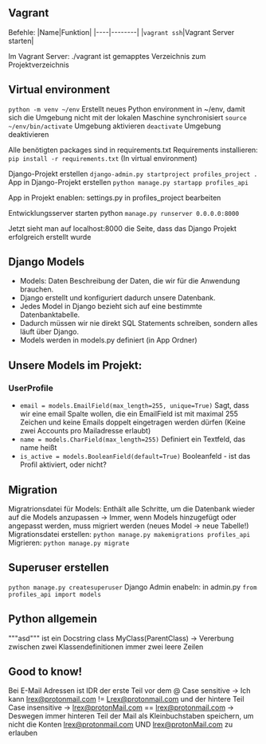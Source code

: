 ## Vagrant
Befehle:
|Name|Funktion|
|----|--------|
|``vagrant ssh``|Vagrant Server starten|

Im Vagrant Server:
./vagrant ist gemapptes Verzeichnis zum Projektverzeichnis

## Virtual environment
``python -m venv ~/env``
Erstellt neues Python environment in ~/env, damit sich die Umgebung nicht mit der lokalen Maschine synchronisiert
``source ~/env/bin/activate``
Umgebung aktivieren
``deactivate``
Umgebung deaktivieren

Alle benötigten packages sind in requirements.txt
Requirements installieren: ``pip install -r requirements.txt`` (In virtual environment)

Django-Projekt erstellen ``django-admin.py startproject profiles_project .``
App in Django-Projekt erstellen ``python manage.py startapp profiles_api``

App in Projekt enablen: settings.py in profiles_project bearbeiten

Entwicklungsserver starten python ``manage.py runserver 0.0.0.0:8000``

Jetzt sieht man auf localhost:8000 die Seite, dass das Django Projekt erfolgreich erstellt wurde

## Django Models
- Models: Daten Beschreibung der Daten, die wir für die Anwendung brauchen.
- Django erstellt und konfiguriert dadurch unsere Datenbank.
- Jedes Model in Django bezieht sich auf eine bestimmte Datenbanktabelle.
- Dadurch müssen wir nie direkt SQL Statements schreiben, sondern alles läuft über Django.
- Models werden in models.py definiert (in App Ordner)

## Unsere Models im Projekt:
### UserProfile
- ``email = models.EmailField(max_length=255, unique=True)`` Sagt, dass wir eine email Spalte wollen, die ein EmailField ist mit maximal 255 Zeichen und keine Emails doppelt eingetragen werden dürfen (Keine zwei Accounts pro Mailadresse erlaubt)
- ``name = models.CharField(max_length=255)`` Definiert ein Textfeld, das name heißt
- ``is_active = models.BooleanField(default=True)`` Booleanfeld - ist das Profil aktiviert, oder nicht?

## Migration
Migratrionsdatei für Models: Enthält alle Schritte, um die Datenbank wieder auf die Models anzupassen
-> Immer, wenn Models hinzugefügt oder angepasst werden, muss migriert werden (neues Model -> neue Tabelle!)
Migrationsdatei erstellen: ``python manage.py makemigrations profiles_api``
Migrieren: ``python manage.py migrate``

## Superuser erstellen
``python manage.py createsuperuser``
Django Admin enabeln:
in admin.py ``from profiles_api import models``

## Python allgemein
"""asd""" ist ein Docstring
class MyClass(ParentClass) -> Vererbung
zwischen zwei Klassendefinitionen immer zwei leere Zeilen

## Good to know!
Bei E-Mail Adressen ist IDR der erste Teil vor dem @ Case sensitive -> Ich kann lrex@protonmail.com != Lrex@protonmail.com
und der hintere Teil Case insensitive -> lrex@protonMail.com == lrex@protonmail.com
-> Deswegen immer hinteren Teil der Mail als Kleinbuchstaben speichern, um nicht die Konten lrex@protonmail.com UND lrex@protonMail.com zu erlauben